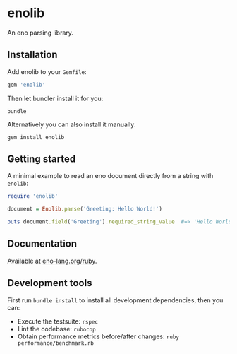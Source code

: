 # enolib

An eno parsing library.

## Installation

Add enolib to your `Gemfile`:

```ruby
gem 'enolib'
```
Then let bundler install it for you:

```
bundle
```

Alternatively you can also install it manually:

```
gem install enolib
```

## Getting started

A minimal example to read an eno document directly from a string with `enolib`:

```ruby
require 'enolib'

document = Enolib.parse('Greeting: Hello World!')

puts document.field('Greeting').required_string_value  #=> 'Hello World!'
```

## Documentation

Available at [eno-lang.org/ruby](https://eno-lang.org/ruby/).

## Development tools

First run `bundle install` to install all development dependencies, then you can:

- Execute the testsuite: `rspec`
- Lint the codebase: `rubocop`
- Obtain performance metrics before/after changes: `ruby performance/benchmark.rb`
